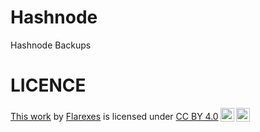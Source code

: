 # Hashnode
Hashnode Backups

# LICENCE
 <p xmlns:cc="http://creativecommons.org/ns#" ><a rel="cc:attributionURL" href="https://github.com/FlareXes/Hashnode/">This work</a> by <a rel="cc:attributionURL dct:creator" property="cc:attributionName" href="https://flarexes.com/">Flarexes</a> is licensed under <a href="http://creativecommons.org/licenses/by/4.0/?ref=chooser-v1" target="_blank" rel="license noopener noreferrer" style="display:inline-block;">CC BY 4.0<img style="height:22px!important;margin-left:3px;vertical-align:text-bottom;" src="https://mirrors.creativecommons.org/presskit/icons/cc.svg?ref=chooser-v1"><img style="height:22px!important;margin-left:3px;vertical-align:text-bottom;" src="https://mirrors.creativecommons.org/presskit/icons/by.svg?ref=chooser-v1"></a></p> 
 
